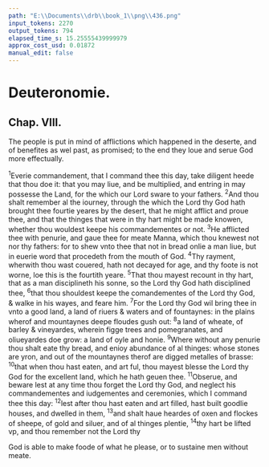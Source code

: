 ```yaml
---
path: "E:\\Documents\\drb\\book_1\\png\\436.png"
input_tokens: 2270
output_tokens: 794
elapsed_time_s: 15.25555439999979
approx_cost_usd: 0.01872
manual_edit: false
---
```

# Deuteronomie.

## Chap. VIII.

The people is put in mind of afflictions which happened in the deserte, and of benefites as wel past, as promised; to the end they loue and serue God more effectually.

<sup>1</sup>Everie commandement, that I command thee this day, take diligent heede that thou doe it: that you may liue, and be multiplied, and entring in may possesse the Land, for the which our Lord sware to your fathers. <sup>2</sup>And thou shalt remember al the iourney, through the which the Lord thy God hath brought thee fourtie yeares by the desert, that he might afflict and proue thee, and that the thinges that were in thy hart might be made knowen, whether thou wouldest keepe his commandementes or not. <sup>3</sup>He afflicted thee with penurie, and gaue thee for meate Manna, which thou knewest not nor thy fathers: for to shew vnto thee that not in bread onlie a man liue, but in euerie word that procedeth from the mouth of God. <sup>4</sup>Thy rayment, wherwith thou wast couered, hath not decayed for age, and thy foote is not worne, loe this is the fourtith yeare. <sup>5</sup>That thou mayest recount in thy hart, that as a man disciplineth his sonne, so the Lord thy God hath disciplined thee, <sup>6</sup>that thou shouldest keepe the comandementes of the Lord thy God, & walke in his wayes, and feare him. <sup>7</sup>For the Lord thy God wil bring thee in vnto a good land, a land of riuers & waters and of fountaynes: in the plains wherof and mountaynes deepe floudes gush out: <sup>8</sup>a land of wheate, of barley & vineyardes, wherein figge trees and pomegranates, and oliueyardes doe grow: a land of oyle and honie. <sup>9</sup>Where without any penurie thou shalt eate thy bread, and enioy abundance of al thinges: whose stones are yron, and out of the mountaynes therof are digged metalles of brasse: <sup>10</sup>that when thou hast eaten, and art ful, thou mayest blesse the Lord thy God for the excellent land, which he hath geuen thee. <sup>11</sup>Obserue, and beware lest at any time thou forget the Lord thy God, and neglect his commandementes and iudgementes and ceremonies, which I command thee this day: <sup>12</sup>lest after thou hast eaten and art filled, hast built goodlie houses, and dwelled in them, <sup>13</sup>and shalt haue heardes of oxen and flockes of sheepe, of gold and siluer, and of al thinges plentie, <sup>14</sup>thy hart be lifted vp, and thou remember not the Lord thy

<aside>God is able to make foode of what he please, or to sustaine men without meate.</aside>

[^1]: God is able to make foode of what he please, or to sustaine men without meate.